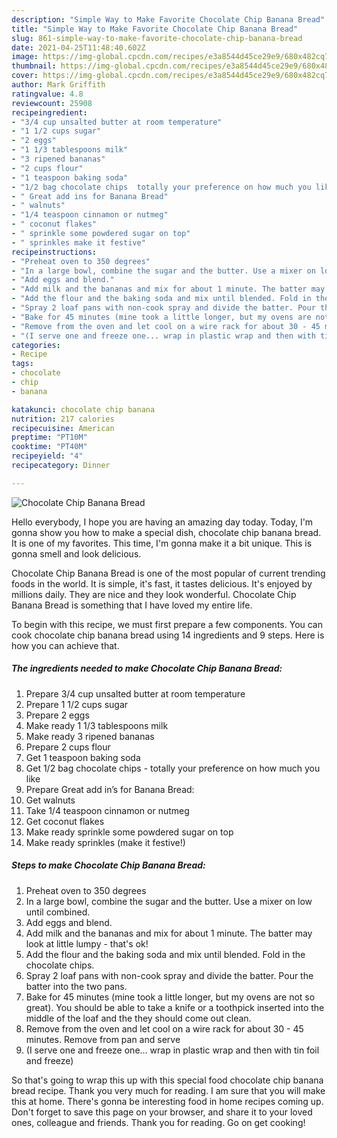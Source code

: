 ```yaml
---
description: "Simple Way to Make Favorite Chocolate Chip Banana Bread"
title: "Simple Way to Make Favorite Chocolate Chip Banana Bread"
slug: 861-simple-way-to-make-favorite-chocolate-chip-banana-bread
date: 2021-04-25T11:48:40.602Z
image: https://img-global.cpcdn.com/recipes/e3a8544d45ce29e9/680x482cq70/chocolate-chip-banana-bread-recipe-main-photo.jpg
thumbnail: https://img-global.cpcdn.com/recipes/e3a8544d45ce29e9/680x482cq70/chocolate-chip-banana-bread-recipe-main-photo.jpg
cover: https://img-global.cpcdn.com/recipes/e3a8544d45ce29e9/680x482cq70/chocolate-chip-banana-bread-recipe-main-photo.jpg
author: Mark Griffith
ratingvalue: 4.8
reviewcount: 25908
recipeingredient:
- "3/4 cup unsalted butter at room temperature"
- "1 1/2 cups sugar"
- "2 eggs"
- "1 1/3 tablespoons milk"
- "3 ripened bananas"
- "2 cups flour"
- "1 teaspoon baking soda"
- "1/2 bag chocolate chips  totally your preference on how much you like"
- " Great add ins for Banana Bread"
- " walnuts"
- "1/4 teaspoon cinnamon or nutmeg"
- " coconut flakes"
- " sprinkle some powdered sugar on top"
- " sprinkles make it festive"
recipeinstructions:
- "Preheat oven to 350 degrees"
- "In a large bowl, combine the sugar and the butter. Use a mixer on low until combined."
- "Add eggs and blend."
- "Add milk and the bananas and mix for about 1 minute. The batter may look at little lumpy - that&#39;s ok!"
- "Add the flour and the baking soda and mix until blended. Fold in the chocolate chips."
- "Spray 2 loaf pans with non-cook spray and divide the batter. Pour the batter into the two pans."
- "Bake for 45 minutes (mine took a little longer, but my ovens are not so great). You should be able to take a knife or a toothpick inserted into the middle of the loaf and the they should come out clean."
- "Remove from the oven and let cool on a wire rack for about 30 - 45 minutes. Remove from pan and serve"
- "(I serve one and freeze one... wrap in plastic wrap and then with tin foil and freeze)"
categories:
- Recipe
tags:
- chocolate
- chip
- banana

katakunci: chocolate chip banana 
nutrition: 217 calories
recipecuisine: American
preptime: "PT10M"
cooktime: "PT40M"
recipeyield: "4"
recipecategory: Dinner

---
```



![Chocolate Chip Banana Bread](https://img-global.cpcdn.com/recipes/e3a8544d45ce29e9/680x482cq70/chocolate-chip-banana-bread-recipe-main-photo.jpg)

Hello everybody, I hope you are having an amazing day today. Today, I'm gonna show you how to make a special dish, chocolate chip banana bread. It is one of my favorites. This time, I'm gonna make it a bit unique. This is gonna smell and look delicious.

Chocolate Chip Banana Bread is one of the most popular of current trending foods in the world. It is simple, it's fast, it tastes delicious. It's enjoyed by millions daily. They are nice and they look wonderful. Chocolate Chip Banana Bread is something that I have loved my entire life.




To begin with this recipe, we must first prepare a few components. You can cook chocolate chip banana bread using 14 ingredients and 9 steps. Here is how you can achieve that.

<!--inarticleads1-->

##### The ingredients needed to make Chocolate Chip Banana Bread:

1. Prepare 3/4 cup unsalted butter at room temperature
1. Prepare 1 1/2 cups sugar
1. Prepare 2 eggs
1. Make ready 1 1/3 tablespoons milk
1. Make ready 3 ripened bananas
1. Prepare 2 cups flour
1. Get 1 teaspoon baking soda
1. Get 1/2 bag chocolate chips - totally your preference on how much you like
1. Prepare  Great add in’s for Banana Bread:
1. Get  walnuts
1. Take 1/4 teaspoon cinnamon or nutmeg
1. Get  coconut flakes
1. Make ready  sprinkle some powdered sugar on top
1. Make ready  sprinkles (make it festive!)




<!--inarticleads2-->

##### Steps to make Chocolate Chip Banana Bread:

1. Preheat oven to 350 degrees
1. In a large bowl, combine the sugar and the butter. Use a mixer on low until combined.
1. Add eggs and blend.
1. Add milk and the bananas and mix for about 1 minute. The batter may look at little lumpy - that&#39;s ok!
1. Add the flour and the baking soda and mix until blended. Fold in the chocolate chips.
1. Spray 2 loaf pans with non-cook spray and divide the batter. Pour the batter into the two pans.
1. Bake for 45 minutes (mine took a little longer, but my ovens are not so great). You should be able to take a knife or a toothpick inserted into the middle of the loaf and the they should come out clean.
1. Remove from the oven and let cool on a wire rack for about 30 - 45 minutes. Remove from pan and serve
1. (I serve one and freeze one... wrap in plastic wrap and then with tin foil and freeze)




So that's going to wrap this up with this special food chocolate chip banana bread recipe. Thank you very much for reading. I am sure that you will make this at home. There's gonna be interesting food in home recipes coming up. Don't forget to save this page on your browser, and share it to your loved ones, colleague and friends. Thank you for reading. Go on get cooking!
